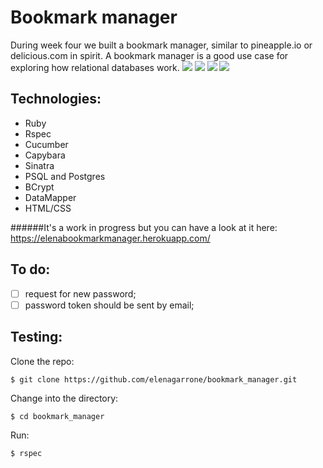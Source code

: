Bookmark manager
================

During week four we built a bookmark manager, similar to pineapple.io or delicious.com in spirit. A bookmark manager is a good use case for exploring how relational databases work.
<img src='http://i59.tinypic.com/sgr32w.jpg'>
<img src='http://i58.tinypic.com/33o5j42.jpg'>
<img src='http://i61.tinypic.com/154fyph.jpg'>
<img src='http://i61.tinypic.com/2ywzali.jpg'>

Technologies:
------------
- Ruby
- Rspec
- Cucumber
- Capybara
- Sinatra
- PSQL and Postgres
- BCrypt
- DataMapper
- HTML/CSS

######It's a work in progress but you can have a look at it here: https://elenabookmarkmanager.herokuapp.com/

To do:
-----
- [ ] request for new password;
- [ ] password token should be sent by email;

Testing:
-----

Clone the repo:
```shell
$ git clone https://github.com/elenagarrone/bookmark_manager.git
```
Change into the directory:
```shell
$ cd bookmark_manager
```
Run:
```shell
$ rspec
```